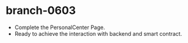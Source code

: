 # branch-0603

* Complete the PersonalCenter Page.
* Ready to achieve the interaction with backend and smart contract.
